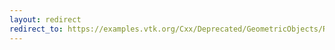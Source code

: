 ```yaml
---
layout: redirect
redirect_to: https://examples.vtk.org/Cxx/Deprecated/GeometricObjects/ReadMe/
---
```

